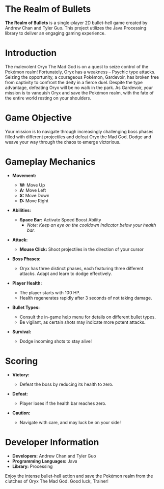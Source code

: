 # The Realm of Bullets

**The Realm of Bullets** is a single-player 2D bullet-hell game created by Andrew Chan and Tyler Guo. This project utilizes the Java Processing library to deliver an engaging gaming experience.

# Introduction

The malevolent Oryx The Mad God is on a quest to seize control of the Pokémon realm! Fortunately, Oryx has a weakness – Psychic type attacks. Seizing the opportunity, a courageous Pokémon, Gardevoir, has broken free from captivity to confront the deity in a fierce duel. Despite the type advantage, defeating Oryx will be no walk in the park. As Gardevoir, your mission is to vanquish Oryx and save the Pokémon realm, with the fate of the entire world resting on your shoulders.

# Game Objective

Your mission is to navigate through increasingly challenging boss phases filled with different projectiles and defeat Oryx the Mad God. Dodge and weave your way through the chaos to emerge victorious.

# Gameplay Mechanics

- **Movement:**
  - **W:** Move Up
  - **A:** Move Left
  - **S:** Move Down
  - **D:** Move Right

- **Abilities:**
  - **Space Bar:** Activate Speed Boost Ability
    - *Note: Keep an eye on the cooldown indicator below your health bar.*

- **Attack:**
  - **Mouse Click:** Shoot projectiles in the direction of your cursor

- **Boss Phases:**
  - Oryx has three distinct phases, each featuring three different attacks. Adapt and learn to dodge effectively.

- **Player Health:**
  - The player starts with 100 HP.
  - Health regenerates rapidly after 3 seconds of not taking damage.

- **Bullet Types:**
  - Consult the in-game help menu for details on different bullet types.
  - Be vigilant, as certain shots may indicate more potent attacks.

- **Survival:**
  - Dodge incoming shots to stay alive!

# Scoring

- **Victory:**
  - Defeat the boss by reducing its health to zero.

- **Defeat:**
  - Player loses if the health bar reaches zero.

- **Caution:**
  - Navigate with care, and may luck be on your side!

# Developer Information

- **Developers:** Andrew Chan and Tyler Guo
- **Programming Languages:** Java
- **Library:** Processing

Enjoy the intense bullet-hell action and save the Pokémon realm from the clutches of Oryx The Mad God. Good luck, Trainer!
